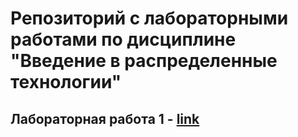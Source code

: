 #  Репозиторий с лабораторными работами по дисциплине "Введение в распределенные технологии"

## Лабораторная работа 1 - [link](lab1/lab1_report.MD)